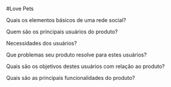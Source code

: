 #Love Pets

Quais os elementos básicos de uma rede social?

Quem são os principais usuários do produto?

Necessidades dos usuários?

Que problemas seu produto resolve para estes usuários?

Quais são os objetivos destes usuários com relação ao produto?

Quais são as principais funcionalidades do produto?




